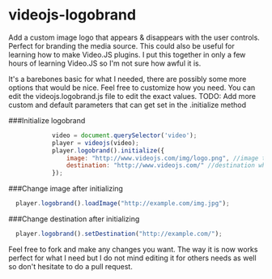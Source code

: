 videojs-logobrand
=================

Add a custom image logo that appears & disappears with the user controls. Perfect for branding the media source. 
This could also be useful for learning how to make Video.JS plugins. I put this together in only a few hours of learning Video.JS so I'm not sure how awful it is.

It's a barebones basic for what I needed, there are possibly some more options that would be nice. Feel free to customize how you need. You can edit the videojs.logobrand.js file to edit the exact values.
TODO: Add more custom and default parameters that can get set in the .initialize method

###Initialize logobrand
```JavaScript
			video = document.querySelector('video');
			player = videojs(video);
			player.logobrand().initialize({
				image: "http://www.videojs.com/img/logo.png", //image to use
				destination: "http://www.videojs.com/" //destination when clicked
			});
```
###Change image after initializing
```JavaScript
  player.logobrand().loadImage("http://example.com/img.jpg");
```
###Change destination after initializing
```JavaScript
  player.logobrand().setDestination("http://example.com/");
```

Feel free to fork and make any changes you want.
The way it is now works perfect for what I need but I do not mind editing it for others needs as well so don't hesitate to do a pull request.
